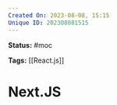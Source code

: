 ```yaml
---
Created On: 2023-08-08, 15:15
Unique ID: 202308081515
---
```

**Status:** #moc 

**Tags:** [[React.js]]

# Next.JS


